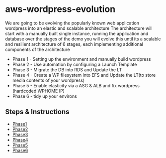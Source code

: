# aws-wordpress-evolution
We are going to be evolving the popularly known web application wordpress into an elastic and scalable architecture
The architecture will start with a manually built single instance, running the application and database over the stages of the demo you will evolve this until its a scalable and resilient architecture of 6 stages, each implementing additional components of the architecture

* Phase 1 - Setting up the environment and manually build wordpress
* Phase 2 - Use automation by configuring a Launch Template
* Phase 3 - Migrate the DB into RDS and Update the LT
* Phase 4 - Create a WP filesystem into EFS and Update the LT(to store media contents of your wordpress) 
* Phase 5 - Enable elasticity via a ASG & ALB and fix wordpress (hardcoded WPHOME IP)
* Phase 6 - tidy up your environs



## Steps & Instructions

- [Phase1](https://github.com/profebass99/aws-wordpress-evolution/blob/main/Design%20Steps%20%26%20instructions/Phase-1.md)
- [Phase2](https://github.com/acantril/learn-cantrill-io-labs/blob/master/aws-elastic-wordpress-evolution/02_LABINSTRUCTIONS/STAGE2%20-%20Automate%20the%20build%20using%20a%20Launch%20Template.md)
- [Phase3](https://github.com/acantril/learn-cantrill-io-labs/blob/master/aws-elastic-wordpress-evolution/02_LABINSTRUCTIONS/STAGE3%20-%20Add%20RDS%20and%20Update%20the%20LT.md)
- [Phase4](https://github.com/acantril/learn-cantrill-io-labs/blob/master/aws-elastic-wordpress-evolution/02_LABINSTRUCTIONS/STAGE4%20-%20Add%20EFS%20and%20Update%20the%20LT.md)
- [Phase5](https://github.com/acantril/learn-cantrill-io-labs/blob/master/aws-elastic-wordpress-evolution/02_LABINSTRUCTIONS/STAGE5%20-%20Add%20an%20ELB%20and%20ASG.md)
- [Phase6](https://github.com/acantril/learn-cantrill-io-labs/blob/master/aws-elastic-wordpress-evolution/02_LABINSTRUCTIONS/STAGE6%20-%20CLEANUP.md)

